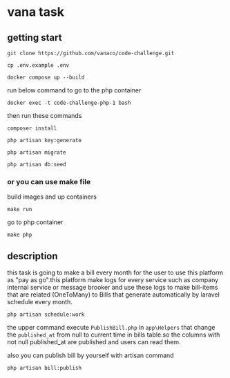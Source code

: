 # vana task

## getting start

````
git clone https://github.com/vanaco/code-challenge.git
````

````
cp .env.example .env
````

````
docker compose up --build
````
run below command to go to the php container
````
docker exec -t code-challenge-php-1 bash
````
then run these commands
````
composer install
````

````
php artisan key:generate
````

````
php artisan migrate
````

````
php artisan db:seed
````
### or you can use make file

build images and up containers
````
make run 
````

go to php container

````
make php 
````



## description

this task is going to make a bill every month for the user to use this platform as 
"pay as go".this platform make logs for every service such as company internal service 
or message
brooker and use these logs to make bill-items that are related (OneToMany) to Bills 
that generate automatically by laravel schedule every month.

````
php artisan schedule:work
````
the upper command execute ````PublishBill.php```` in ````app\Helpers```` that change 
the ````published_at```` from null to current time in bills table.so the columns 
with not null published_at are published and users can read them.

<div>
also you can publish bill by yourself with artisan command

````
php artisan bill:publish
````
</div>
